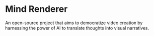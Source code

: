 # Mind Renderer
An open-source project that aims to democratize video creation by harnessing the power of AI to translate thoughts into visual narratives.
